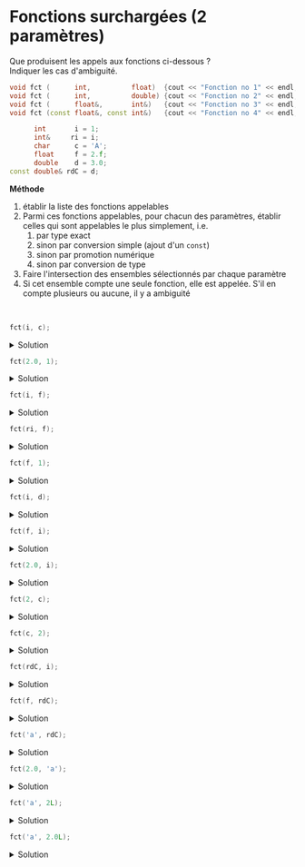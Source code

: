 # Fonctions surchargées (2 paramètres)

Que produisent les appels aux fonctions ci-dessous ?<br>
Indiquer les cas d'ambiguité.

~~~cpp
void fct (      int,          float)  {cout << "Fonction no 1" << endl;}
void fct (      int,          double) {cout << "Fonction no 2" << endl;}
void fct (      float&,       int&)   {cout << "Fonction no 3" << endl;}
void fct (const float&, const int&)   {cout << "Fonction no 4" << endl;}

      int       i = 1;
      int&     ri = i;
      char      c = 'A';
      float     f = 2.f;
      double    d = 3.0;
const double& rdC = d;
~~~

**Méthode**<br>

1. établir la liste des fonctions appelables 
2. Parmi ces fonctions appelables, pour chacun des paramètres, établir celles qui sont appelables le plus simplement, i.e. 
	1. par type exact
    2. sinon par conversion simple (ajout d'un `const`) 
	3. sinon par promotion numérique
	4. sinon par conversion de type 
3. Faire l'intersection des ensembles sélectionnés par chaque paramètre
4. Si cet ensemble compte une seule fonction, elle est appelée. S'il en compte plusieurs ou aucune, il y a ambiguité

<br>

~~~cpp
fct(i, c);	
~~~

<details>
<summary>Solution</summary>

1. $S = \left\\{1, 2, 4\right\\}$ sont appelables. 
   - Pour 3, pas de conversion de `int` vers `float&` ni de `char` vers `int&`. 
2. Paramètres 
   - $P_{1} = \left\\{1, 2\right\\}$
     - `i` de type `int` 
     - 1 et 2 par type exact 
	 - 4 par conversion `int` vers `float`.
   - $P_{2} = \left\\{4\right\\}$ 
     - `c` de type `char`
     - 4 par promotion numérique
     - 1, 2 par conversion de type. 
3. $P_{1} \cap P_{2} = \emptyset$ 
4. **ambiguité**

</details>

~~~cpp
fct(2.0, 1);
~~~

<details>
<summary>Solution</summary>

1. $S = \left\\{1, 2, 4\right\\}$ sont appelables.
	- Pour 3, pas de conversion de `const double` vers `float&` ni de `const int` vers `int&`.
2. Paramètres 
	- $P_{1} = \left\\{1, 2, 4\right\\}$
		- `2.0` de type `const double`
		- 1 et 2 par conversion `double` vers `int`.
		- 4 par conversion `double` vers `float`.
	- $P_{2} = \left\\{4\right\\}$
		- `1` de type `const int`
		- 4 par type exact
		- 1, 2 par conversion de type.
3. $P_{1} \cap P_{2} = \left\\{4\right\\}$ 
4. **Fonction no 4**

</details>

~~~cpp
fct(i, f);
~~~

<details>
<summary>Solution</summary>

1. $S = \left\\{1, 2, 4\right\\}$ sont appelables
	- Pour 3, pas de conversion de `int` vers `float&` ni de `float` vers `int&`.
2. Paramètres 
	- $P_{1} = \left\\{1, 2\right\\}$
		- `i` de type `int`
		- 1 et 2 par type exact
		- 4 par conversion `int` vers `float`.
	- $P_{2} = \left\\{1\right\\}$
		- `1` de type `float`
		- 1 par type exact
		- 2 par promotion `float` vers `double`
        - 4 par conversion `float` vers `int`
3. $P_{1} \cap P_{2} = \left\\{1\right\\}$
4. **Fonction no 1**

</details>

~~~cpp
fct(ri, f);	
~~~

<details>
<summary>Solution</summary>

1. $S = \left\\{1, 2, 4\right\\}$ sont appelables.
	- Pour 3, pas de conversion de `int&` vers `float&` ni de `float` vers `int&`.
2. Paramètres
	- $P_{1} = \left\\{1, 2\right\\}$
		- `i` de type `int&`
		- 1 et 2 par type exact et copie par valeur
		- 4 par conversion `int` vers `float`.
	- $P_{2} = \left\\{1\right\\}$
		- `1` de type `float`
		- 1 par type exact
		- 2 par promotion `float` vers `double`
		- 4 par conversion `float` vers `int`
3. $P_{1} \cap P_{2} = \left\\{1\right\\}$
4. **Fonction no 1**

</details>

~~~cpp
fct(f, 1);
~~~

<details>
<summary>Solution</summary>


1. $S = \left\\{1, 2, 4\right\\}$ sont appelables.
	- Pour 3, pas de conversion de `const int` vers `int&`.
2. Paramètres
	- $P_{1} = \left\\{4\right\\}$
		- `i` de type `float&`
		- 4 par conversion simple `float&` vers `const float&`.
		- 1 et 2 par conversion de type `float` vers `int` 
	- $P_{2} = \left\\{4\right\\}$
		- `1` de type `const int`
		- 4 par type exact
		- 1 et 2 par conversion de type `const int` vers `float` et `double` resp.
3. $P_{1} \cap P_{2} = \left\\{4\right\\}$
4. **Fonction no 4**

</details>

~~~cpp
fct(i, d);
~~~

<details>
<summary>Solution</summary>

1. $S = \left\\{1, 2, 4\right\\}$ 
2. Paramètres
	- $P_{1} = \left\\{1, 2\right\\}$ par type exact
    - $P_{2} = \left\\{2\right\\}$ par type exact
3. $P_{1} \cap P_{2} = \left\\{2\right\\}$
4. **Fonction no 2**


</details>

~~~cpp
fct(f, i);
~~~

<details>
<summary>Solution</summary>

1. $S = \left\\{1, 2, 3, 4\right\\}$
2. Paramètres
	- $P_{1} = \left\\{3\right\\}$ par type exact, 4 requiert une conversion simple -> `const`, 1 et 2 requièrent une conversion de type
	- $P_{2} = \left\\{3\right\\}$ par type exact
3. $P_{1} \cap P_{2} = \left\\{3\right\\}$
4. **Fonction no 3**

</details>

~~~cpp
fct(2.0, i);
~~~

<details>
<summary>Solution</summary>

1. $S = \left\\{1, 2, 4\right\\}$
2. Paramètres
	- $P_{1} = \left\\{1, 2, 4\right\\}$ par conversion de type
	- $P_{2} = \left\\{4\right\\}$ par type conversion simple `int` vers `const int`
3. $P_{1} \cap P_{2} = \left\\{4\right\\}$
4. **Fonction no 4**

</details>

~~~cpp
fct(2, c);
~~~

<details>
<summary>Solution</summary>

1. $S = \left\\{1, 2, 4\right\\}$
2. Paramètres
	- $P_{1} = \left\\{1, 2\right\\}$ par type exact
	- $P_{2} = \left\\{4\right\\}$ par promotion numérique
3. $P_{1} \cap P_{2} = \emptyset$
4. **ambiguité**

</details>

~~~cpp
fct(c, 2);
~~~

<details>
<summary>Solution</summary>

1. $S = \left\\{1, 2, 4\right\\}$
2. Paramètres
	- $P_{1} = \left\\{1, 2\right\\}$ par promotion numérique
	- $P_{2} = \left\\{4\right\\}$ par type exact
3. $P_{1} \cap P_{2} = \emptyset$
4. **ambiguité**

</details>

~~~cpp
fct(rdC, i);
~~~

<details>
<summary>Solution</summary>

1. $S = \left\\{1, 2, 4\right\\}$
2. Paramètres
	- $P_{1} = \left\\{1, 2, 4\right\\}$ par conversion de type
	- $P_{2} = \left\\{4\right\\}$ par conversion simple `int` vers `const int`
3. $P_{1} \cap P_{2} = \left\\{4\right\\}$
4. **Fonction no 4**

</details>

~~~cpp
fct(f, rdC);
~~~

<details>
<summary>Solution</summary>

1. $S = \left\\{1, 2, 4\right\\}$, 3 sans conversion de `const double&` vers `int&`
2. Paramètres
	- $P_{1} = \left\\{4\right\\}$ par conversion simple `float` vers `const float`
	- $P_{2} = \left\\{2\right\\}$ par type exact 
3. $P_{1} \cap P_{2} = \emptyset$
4. **ambiguité**

</details>

~~~cpp
fct('a', rdC);
~~~

<details>
<summary>Solution</summary>

1. $S = \left\\{1, 2, 4\right\\}$
2. Paramètres
	- $P_{1} = \left\\{1, 2\right\\}$ par promotion numérique 
	- $P_{2} = \left\\{2\right\\}$ par type exact 
3. $P_{1} \cap P_{2} = \left\\{2\right\\}$
4. **Fonction no 2**

</details>

~~~cpp
fct(2.0, 'a');	
~~~

<details>
<summary>Solution</summary>

1. $S = \left\\{1, 2, 4\right\\}$
2. Paramètres
	- $P_{1} = \left\\{1, 2, 4\right\\}$ par conversion de type
	- $P_{2} = \left\\{4\right\\}$ par promotion numérique
3. $P_{1} \cap P_{2} = \left\\{4\right\\}$
4. **Fonction no 4**

</details>

~~~cpp
fct('a', 2L);	
~~~

<details>
<summary>Solution</summary>

1. $S = \left\\{1, 2, 4\right\\}$
2. Paramètres
	- $P_{1} = \left\\{1, 2\right\\}$ par promotion numérique
	- $P_{2} = \left\\{1, 2, 4\right\\}$ par conversion 
3. $P_{1} \cap P_{2} = \left\\{1, 2\right\\}$
4.  **ambiguité**

</details>

~~~cpp
fct('a', 2.0L);	
~~~

<details>
<summary>Solution</summary>

1. $S = \left\\{1, 2, 4\right\\}$
2. Paramètres
	- $P_{1} = \left\\{1, 2\right\\}$ par promotion numérique `char` -> `int`
	- $P_{2} = \left\\{1, 2, 4\right\\}$ par conversion `long double` vers ...
3. $P_{1} \cap P_{2} = \left\\{1, 2\right\\}$
4.  **ambiguité**

</details>
